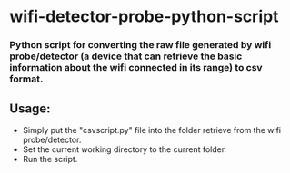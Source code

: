 # wifi-detector-probe-python-script
### Python script for converting the raw file generated by wifi probe/detector (a device that can retrieve the basic information about the wifi connected in its range) to csv format.

## Usage:
* Simply put the "csvscript.py" file into the folder retrieve from the wifi probe/detector.
* Set the current working directory to the current folder.
* Run the script.